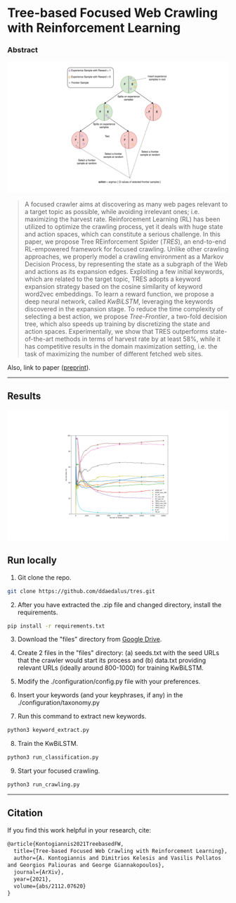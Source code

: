 # Tree-based Focused Web Crawling with Reinforcement Learning

### Abstract

![Results_of_Hardware](images/tree-frontier.png)

> A focused crawler aims at discovering as many web pages relevant to a target topic as possible, while avoiding irrelevant ones; i.e. maximizing the harvest rate. Reinforcement Learning (RL) has been utilized to optimize the crawling process, yet it deals with huge state and action spaces, which can constitute a serious challenge. In this paper, we propose Tree REinforcement Spider (*TRES*), an end-to-end RL-empowered framework for focused crawling. Unlike other crawling approaches, we properly model a crawling environment as a Markov Decision Process, by representing the state as a subgraph of the Web and actions as its expansion edges. Exploiting a few initial keywords, which are related to the target topic, TRES adopts a keyword expansion strategy based on the cosine similarity of keyword word2vec embeddings. To learn a reward function, we propose a deep neural network, called *KwBiLSTM*, leveraging the keywords discovered in the expansion stage. To reduce the time complexity of selecting a best action, we propose *Tree-Frontier*, a two-fold decision tree, which also speeds up training by discretizing the state and action spaces. Experimentally, we show that TRES outperforms state-of-the-art methods in terms of harvest rate by at least 58\%, while it has competitive results in the domain maximization setting, i.e. the task of maximizing the number of different fetched web sites.

Also, link to paper ([preprint](https://arxiv.org/abs/2112.07620)).

---

## Results
![Results_of_Hardware](images/Results_of_Hardware.png)

## Run locally

1. Git clone the repo.

```bash
git clone https://github.com/ddaedalus/tres.git
```

2. After you have extracted the .zip file and changed directory, install the requirements.
```bash
pip install -r requirements.txt
```

3. Download the "files" directory from [Google Drive](https://drive.google.com/drive/folders/16bQ9Xya50LX8VRIQguhvSHkLRsz2Kv3X?usp=sharing).

4. Create 2 files in the "files" directory: (a) seeds.txt with the seed URLs that the crawler would start its process and (b) data.txt providing relevant URLs (ideally around 800-1000) for training KwBiLSTM.

5. Modify the ./configuration/config.py file with your preferences.

6. Insert your keywords (and your keyphrases, if any) in the ./configuration/taxonomy.py

7. Run this command to extract new keywords.
```bash
python3 keyword_extract.py
```

8. Train the KwBiLSTM.
```bash
python3 run_classification.py
```

9. Start your focused crawling.
```bash
python3 run_crawling.py
```

---

## Citation

If you find this work helpful in your research, cite:
```
@article{Kontogiannis2021TreebasedFW,
  title={Tree-based Focused Web Crawling with Reinforcement Learning},
  author={A. Kontogiannis and Dimitrios Kelesis and Vasilis Pollatos and Georgios Paliouras and George Giannakopoulos},
  journal={ArXiv},
  year={2021},
  volume={abs/2112.07620}
}
```
